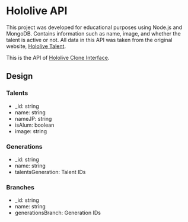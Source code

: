 # Hololive API

This project was developed for educational purposes using Node.js and MongoDB. Contains information such as name, image, and whether the talent is active or not. All data in this API was taken from the original website, [Hololive Talent](https://hololive.hololivepro.com/en/talents).

This is the API of [Hololive Clone Interface](https://github.com/HAndres8/Hololive-Clone-Interface).

## Design

### Talents
- _id: string
- name: string
- nameJP: string
- isAlum: boolean
- image: string

### Generations
- _id: string
- name: string
- talentsGeneration: Talent IDs

### Branches
- _id: string
- name: string
- generationsBranch: Generation IDs